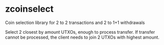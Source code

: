 # zcoinselect
Coin selection library for 2 to 2 transactions and 2 to 1+1 withdrawals

Select 2 closest by amount UTXOs, enough to process transfer. If transfer cannot be processed, the client needs to join 2 UTXOs with highest amount.